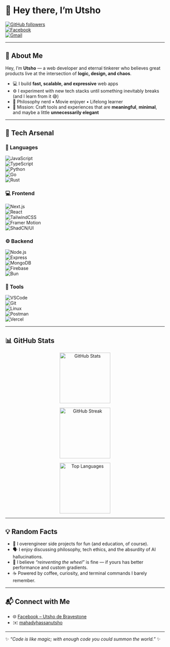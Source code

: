 # 👋 Hey there, I’m Utsho  

[![GitHub followers](https://img.shields.io/github/followers/mahadyhassanutsho?label=Follow%20Me&style=social)](https://github.com/mahadyhassanutsho)  
[![Facebook](https://img.shields.io/badge/Facebook-%231877F2.svg?&style=for-the-badge&logo=facebook&logoColor=white)](https://facebook.com/utshodebravestone)  
[![Gmail](https://img.shields.io/badge/Email-D14836?style=for-the-badge&logo=gmail&logoColor=white)](mailto:mahadyhassanutsho)  

---

## 🚀 About Me  
Hey, I’m **Utsho** — a web developer and eternal tinkerer who believes great products live at the intersection of **logic, design, and chaos**.  

- 💻 I build **fast, scalable, and expressive** web apps  
- ⚙️ I experiment with new tech stacks until something inevitably breaks (and I learn from it 😅)  
- 🧠 Philosophy nerd • Movie enjoyer • Lifelong learner  
- 🎯 Mission: Craft tools and experiences that are **meaningful**, **minimal**, and maybe a little **unnecessarily elegant**  

---

## 🧰 Tech Arsenal  

### 🧠 Languages  
![JavaScript](https://img.shields.io/badge/JavaScript-F7DF1E?style=for-the-badge&logo=javascript&logoColor=black)  
![TypeScript](https://img.shields.io/badge/TypeScript-3178C6?style=for-the-badge&logo=typescript&logoColor=white)  
![Python](https://img.shields.io/badge/Python-3776AB?style=for-the-badge&logo=python&logoColor=white)  
![Go](https://img.shields.io/badge/Go-00ADD8?style=for-the-badge&logo=go&logoColor=white)  
![Rust](https://img.shields.io/badge/Rust-000000?style=for-the-badge&logo=rust&logoColor=white)  

### 💻 Frontend  
![Next.js](https://img.shields.io/badge/Next.js-000000?style=for-the-badge&logo=nextdotjs&logoColor=white)  
![React](https://img.shields.io/badge/React-61DAFB?style=for-the-badge&logo=react&logoColor=black)  
![TailwindCSS](https://img.shields.io/badge/TailwindCSS-06B6D4?style=for-the-badge&logo=tailwindcss&logoColor=white)  
![Framer Motion](https://img.shields.io/badge/Framer_Motion-EF4444?style=for-the-badge&logo=framer&logoColor=white)  
![ShadCN/UI](https://img.shields.io/badge/ShadCN/UI-111111?style=for-the-badge&logo=shadcnui&logoColor=white)  

### ⚙️ Backend  
![Node.js](https://img.shields.io/badge/Node.js-339933?style=for-the-badge&logo=nodedotjs&logoColor=white)  
![Express](https://img.shields.io/badge/Express-000000?style=for-the-badge&logo=express&logoColor=white)  
![MongoDB](https://img.shields.io/badge/MongoDB-47A248?style=for-the-badge&logo=mongodb&logoColor=white)  
![Firebase](https://img.shields.io/badge/Firebase-FFCA28?style=for-the-badge&logo=firebase&logoColor=black)  
![Bun](https://img.shields.io/badge/Bun-000000?style=for-the-badge&logo=bun&logoColor=white)  

### 🧰 Tools  
![VSCode](https://img.shields.io/badge/VSCode-0078D7?style=for-the-badge&logo=visualstudiocode&logoColor=white)  
![Git](https://img.shields.io/badge/Git-F05032?style=for-the-badge&logo=git&logoColor=white)  
![Linux](https://img.shields.io/badge/Linux-FCC624?style=for-the-badge&logo=linux&logoColor=black)  
![Postman](https://img.shields.io/badge/Postman-FF6C37?style=for-the-badge&logo=postman&logoColor=white)  
![Vercel](https://img.shields.io/badge/Vercel-000000?style=for-the-badge&logo=vercel&logoColor=white)  

---

## 📊 GitHub Stats  
<p align="center">
  <img src="https://github-readme-stats.vercel.app/api?username=mahadyhassanutsho&show_icons=true&theme=tokyonight" alt="GitHub Stats" height="160"/>
</p>

<p align="center">
  <img src="https://streak-stats.demolab.com?user=mahadyhassanutsho&theme=tokyonight&hide_border=true" alt="GitHub Streak" height="160"/>
</p>

<p align="center">
  <img src="https://github-readme-stats.vercel.app/api/top-langs/?username=mahadyhassanutsho&layout=compact&theme=tokyonight" alt="Top Languages" height="160"/>
</p>

---

## 💡 Random Facts  
- 🧩 I overengineer side projects for fun (and education, of course).  
- 🗣️ I enjoy discussing philosophy, tech ethics, and the absurdity of AI hallucinations.  
- 🧠 I believe *“reinventing the wheel”* is fine — if yours has better performance and custom gradients.  
- ☕ Powered by coffee, curiosity, and terminal commands I barely remember.  

---

## 📬 Connect with Me  
- 🌐 [Facebook – Utsho de Bravestone](https://facebook.com/utshodebravestone)  
- ✉️ [mahadyhassanutsho](mailto:mahadyhassanutsho)  

---

✨ _“Code is like magic; with enough code you could summon the world.”_ ✨
